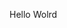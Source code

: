 Hello Wolrd








































































































































































































































































































































































































































































































































































































































































































































































































































































































































































































































































































































































































































































































































































































































































































































































































































































































































































































































































































































































































































































































































































































































































































































































































































































































































































































































































































































































































































































































































































































































































































































































































































































































































































































































































































































































































































































































































































































































































































































































































































































































































































































































































































































































































































































































































































































































































